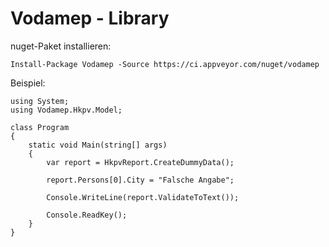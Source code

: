 # Vodamep - Library


nuget-Paket installieren:
```
Install-Package Vodamep -Source https://ci.appveyor.com/nuget/vodamep
```

Beispiel:
```
using System;
using Vodamep.Hkpv.Model;

class Program
{
    static void Main(string[] args)
    {    
        var report = HkpvReport.CreateDummyData();

        report.Persons[0].City = "Falsche Angabe";

        Console.WriteLine(report.ValidateToText());

        Console.ReadKey();
    }
}
```




